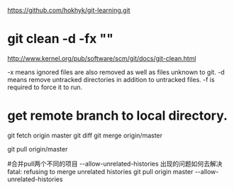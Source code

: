 https://github.com/hokhyk/git-learning.git

# git clean  -d  -fx ""
http://www.kernel.org/pub/software/scm/git/docs/git-clean.html

-x means ignored files are also removed as well as files unknown to git.
-d means remove untracked directories in addition to untracked files.
-f is required to force it to run.

# get remote branch to local directory.
git fetch origin master
git diff
git merge origin/master

git pull origin/master

#合并pull两个不同的项目 --allow-unrelated-histories
出现的问题如何去解决fatal: refusing to merge unrelated histories
git pull origin master --allow-unrelated-histories